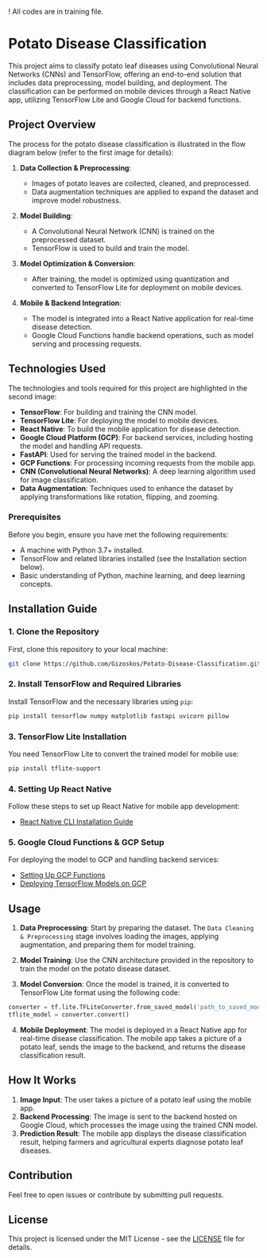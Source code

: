 ! All codes are in training file.


# Potato Disease Classification

This project aims to classify potato leaf diseases using Convolutional Neural Networks (CNNs) and TensorFlow, offering an end-to-end solution that includes data preprocessing, model building, and deployment. The classification can be performed on mobile devices through a React Native app, utilizing TensorFlow Lite and Google Cloud for backend functions.

## Project Overview

The process for the potato disease classification is illustrated in the flow diagram below (refer to the first image for details):

1. **Data Collection & Preprocessing**: 
   - Images of potato leaves are collected, cleaned, and preprocessed.
   - Data augmentation techniques are applied to expand the dataset and improve model robustness.
   
2. **Model Building**: 
   - A Convolutional Neural Network (CNN) is trained on the preprocessed dataset.
   - TensorFlow is used to build and train the model.
   
3. **Model Optimization & Conversion**: 
   - After training, the model is optimized using quantization and converted to TensorFlow Lite for deployment on mobile devices.
   
4. **Mobile & Backend Integration**: 
   - The model is integrated into a React Native application for real-time disease detection.
   - Google Cloud Functions handle backend operations, such as model serving and processing requests.

## Technologies Used

The technologies and tools required for this project are highlighted in the second image:

- **TensorFlow**: For building and training the CNN model.
- **TensorFlow Lite**: For deploying the model to mobile devices.
- **React Native**: To build the mobile application for disease detection.
- **Google Cloud Platform (GCP)**: For backend services, including hosting the model and handling API requests.
- **FastAPI**: Used for serving the trained model in the backend.
- **GCP Functions**: For processing incoming requests from the mobile app.
- **CNN (Convolutional Neural Networks)**: A deep learning algorithm used for image classification.
- **Data Augmentation**: Techniques used to enhance the dataset by applying transformations like rotation, flipping, and zooming.

### Prerequisites

Before you begin, ensure you have met the following requirements:

- A machine with Python 3.7+ installed.
- TensorFlow and related libraries installed (see the Installation section below).
- Basic understanding of Python, machine learning, and deep learning concepts.
  
## Installation Guide

### 1. Clone the Repository
First, clone this repository to your local machine:
```bash
git clone https://github.com/Gizoskos/Potato-Disease-Classification.git
```

### 2. Install TensorFlow and Required Libraries
Install TensorFlow and the necessary libraries using `pip`:
```bash
pip install tensorflow numpy matplotlib fastapi uvicorn pillow
```

### 3. TensorFlow Lite Installation
You need TensorFlow Lite to convert the trained model for mobile use:
```bash
pip install tflite-support
```

### 4. Setting Up React Native
Follow these steps to set up React Native for mobile app development:
- [React Native CLI Installation Guide](https://reactnative.dev/docs/environment-setup)

### 5. Google Cloud Functions & GCP Setup
For deploying the model to GCP and handling backend services:
- [Setting Up GCP Functions](https://cloud.google.com/functions/docs/quickstart)
- [Deploying TensorFlow Models on GCP](https://cloud.google.com/tpu/docs/tensorflow-quickstart)

## Usage

1. **Data Preprocessing**: Start by preparing the dataset. The `Data Cleaning & Preprocessing` stage involves loading the images, applying augmentation, and preparing them for model training.

2. **Model Training**: Use the CNN architecture provided in the repository to train the model on the potato disease dataset.

3. **Model Conversion**: Once the model is trained, it is converted to TensorFlow Lite format using the following code:
```python
converter = tf.lite.TFLiteConverter.from_saved_model('path_to_saved_model')
tflite_model = converter.convert()
```

4. **Mobile Deployment**: The model is deployed in a React Native app for real-time disease classification. The mobile app takes a picture of a potato leaf, sends the image to the backend, and returns the disease classification result.

## How It Works

1. **Image Input**: The user takes a picture of a potato leaf using the mobile app.
2. **Backend Processing**: The image is sent to the backend hosted on Google Cloud, which processes the image using the trained CNN model.
3. **Prediction Result**: The mobile app displays the disease classification result, helping farmers and agricultural experts diagnose potato leaf diseases.

## Contribution

Feel free to open issues or contribute by submitting pull requests.

## License

This project is licensed under the MIT License - see the [LICENSE](LICENSE) file for details.
